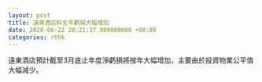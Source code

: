 ```yaml
---
layout: post
title: 遠東酒店料全年虧損大幅增加
date: 2020-06-22 20:21:27.000000000 +08:00
categories: rthk
---
```


遠東酒店預計截至3月底止年度淨虧損將按年大幅增加，主要由於投資物業公平值大幅減少。
